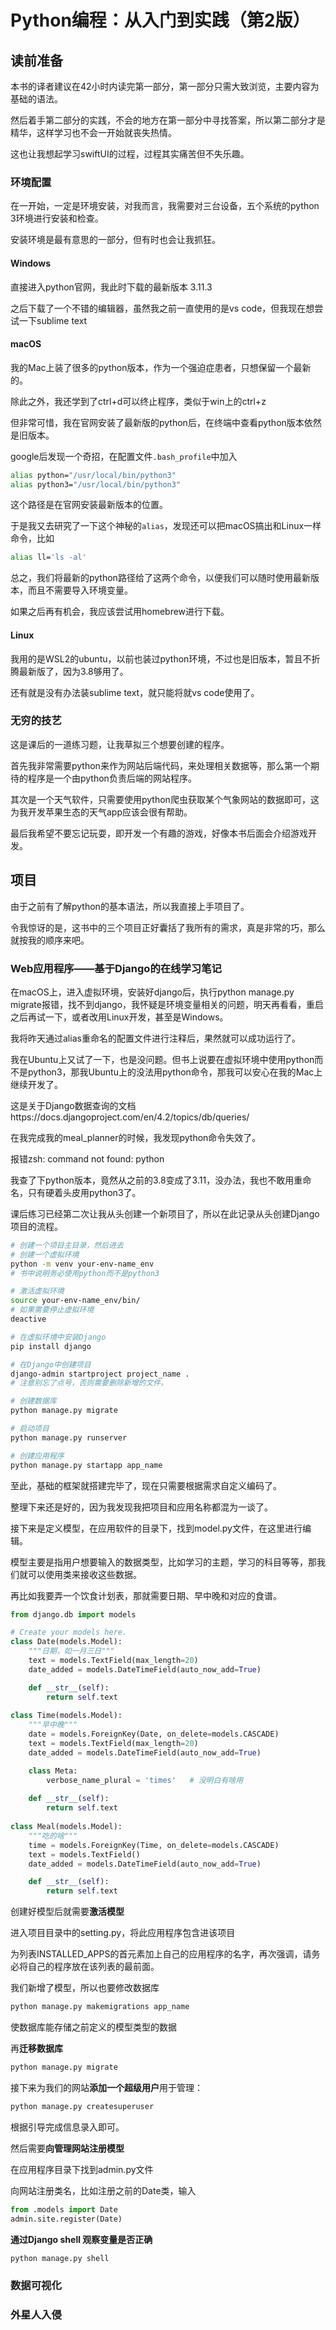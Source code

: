 

# Python编程：从入门到实践（第2版）



## 读前准备

本书的译者建议在42小时内读完第一部分，第一部分只需大致浏览，主要内容为基础的语法。

然后着手第二部分的实践，不会的地方在第一部分中寻找答案，所以第二部分才是精华，这样学习也不会一开始就丧失热情。

这也让我想起学习swiftUI的过程，过程其实痛苦但不失乐趣。



### 环境配置

在一开始，一定是环境安装，对我而言，我需要对三台设备，五个系统的python 3环境进行安装和检查。

安装环境是最有意思的一部分，但有时也会让我抓狂。

#### Windows

直接进入python官网，我此时下载的最新版本 3.11.3

之后下载了一个不错的编辑器，虽然我之前一直使用的是vs code，但我现在想尝试一下sublime text

#### macOS

我的Mac上装了很多的python版本，作为一个强迫症患者，只想保留一个最新的。

除此之外，我还学到了ctrl+d可以终止程序，类似于win上的ctrl+z

但非常可惜，我在官网安装了最新版的python后，在终端中查看python版本依然是旧版本。

google后发现一个奇招，在配置文件`.bash_profile`中加入

```bash
alias python="/usr/local/bin/python3"
alias python3="/usr/local/bin/python3"
```

这个路径是在官网安装最新版本的位置。

于是我又去研究了一下这个神秘的`alias`，发现还可以把macOS搞出和Linux一样命令，比如

```bash
alias ll='ls -al'
```

总之，我们将最新的python路径给了这两个命令，以便我们可以随时使用最新版本，而且不需要导入环境变量。

如果之后再有机会，我应该尝试用homebrew进行下载。

#### Linux

我用的是WSL2的ubuntu，以前也装过python环境，不过也是旧版本，暂且不折腾最新版了，因为3.8够用了。

还有就是没有办法装sublime text，就只能将就vs code使用了。



### 无穷的技艺

这是课后的一道练习题，让我草拟三个想要创建的程序。

首先我非常需要python来作为网站后端代码，来处理相关数据等，那么第一个期待的程序是一个由python负责后端的网站程序。

其次是一个天气软件，只需要使用python爬虫获取某个气象网站的数据即可，这为我开发苹果生态的天气app应该会很有帮助。

最后我希望不要忘记玩耍，即开发一个有趣的游戏，好像本书后面会介绍游戏开发。



## 项目

由于之前有了解python的基本语法，所以我直接上手项目了。

令我惊讶的是，这书中的三个项目正好囊括了我所有的需求，真是非常的巧，那么就按我的顺序来吧。

### Web应用程序——基于Django的在线学习笔记

在macOS上，进入虚拟环境，安装好django后，执行python manage.py migrate报错，找不到django，我怀疑是环境变量相关的问题，明天再看看，重启之后再试一下，或者改用Linux开发，甚至是Windows。

我将昨天通过alias重命名的配置文件进行注释后，果然就可以成功运行了。

我在Ubuntu上又试了一下，也是没问题。但书上说要在虚拟环境中使用python而不是python3，那我Ubuntu上的没法用python命令，那我可以安心在我的Mac上继续开发了。



这是关于Django数据查询的文档https://docs.djangoproject.com/en/4.2/topics/db/queries/



在我完成我的meal_planner的时候，我发现python命令失效了。

报错zsh: command not found: python

我查了下python版本，竟然从之前的3.8变成了3.11，没办法，我也不敢用重命名，只有硬着头皮用python3了。



课后练习已经第二次让我从头创建一个新项目了，所以在此记录从头创建Django项目的流程。

```bash
# 创建一个项目主目录，然后进去
# 创建一个虚拟环境
python -m venv your-env-name_env
# 书中说明务必使用python而不是python3

# 激活虚拟环境
source your-env-name_env/bin/
# 如果需要停止虚拟环境
deactive

# 在虚拟环境中安装Django
pip install django

# 在Django中创建项目
django-admin startproject project_name .
# 注意别忘了点号，否则需要删除新增的文件。

# 创建数据库
python manage.py migrate

# 启动项目
python manage.py runserver

# 创建应用程序
python manage.py startapp app_name
```

至此，基础的框架就搭建完毕了，现在只需要根据需求自定义编码了。

整理下来还是好的，因为我发现我把项目和应用名称都混为一谈了。



接下来是定义模型，在应用软件的目录下，找到model.py文件，在这里进行编辑。

模型主要是指用户想要输入的数据类型，比如学习的主题，学习的科目等等，那我们就可以使用类来接收这些数据。

再比如我要弄一个饮食计划表，那就需要日期、早中晚和对应的食谱。

```python
from django.db import models

# Create your models here.
class Date(models.Model):
    """日期，如一月三日"""
    text = models.TextField(max_length=20)
    date_added = models.DateTimeField(auto_now_add=True)

    def __str__(self):
        return self.text
    
class Time(models.Model):
    """早中晚"""
    date = models.ForeignKey(Date, on_delete=models.CASCADE)
    text = models.TextField(max_length=20)
    date_added = models.DateTimeField(auto_now_add=True)

    class Meta:
        verbose_name_plural = 'times'   # 没明白有啥用
    
    def __str__(self):
        return self.text
    
class Meal(models.Model):
    """吃的啥"""
    time = models.ForeignKey(Time, on_delete=models.CASCADE)
    text = models.TextField()
    date_added = models.DateTimeField(auto_now_add=True)

    def __str__(self):
        return self.text

```

创建好模型后就需要**激活模型**

进入项目目录中的setting.py，将此应用程序包含进该项目

为列表INSTALLED_APPS的首元素加上自己的应用程序的名字，再次强调，请务必将自己的程序放在该列表的最前面。



我们新增了模型，所以也要修改数据库

```bash
python manage.py makemigrations app_name
```

使数据库能存储之前定义的模型类型的数据

再**迁移数据库**

```bash
python manage.py migrate
```



接下来为我们的网站**添加一个超级用户**用于管理：

```bash
python manage.py createsuperuser
```

根据引导完成信息录入即可。

然后需要**向管理网站注册模型**

在应用程序目录下找到admin.py文件

向网站注册类名，比如注册之前的Date类，输入

```py
from .models import Date
admin.site.register(Date)
```



**通过Django shell 观察变量是否正确**

```bash
python manage.py shell
```





### 数据可视化



### 外星人入侵